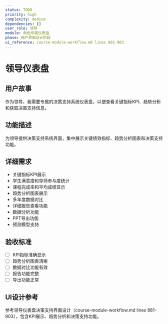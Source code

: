 ```yaml
---
status: TODO
priority: high
complexity: medium
dependencies: []
user_role: 领导
module: 角色专属仪表盘
phase: 用户界面设计阶段
ui_reference: course-module-workflow.md lines 881-903
---
```


# 领导仪表盘

## 用户故事
作为领导，我需要专属的决策支持系统仪表盘，以便查看关键指标KPI、趋势分析和获取决策支持信息。

## 功能描述
为领导提供决策支持系统界面，集中展示关键绩效指标、趋势分析图表和决策支持功能。

## 详细需求
- 关键指标KPI展示
- 学生满意度和导师参与度统计
- 课程完成率和平均成绩显示
- 趋势分析图表展示
- 多年度数据对比
- 详细报告查看功能
- 数据分析功能
- PPT导出功能
- 预测模型支持

## 验收标准
- [ ] KPI指标准确显示
- [ ] 趋势分析图表清晰
- [ ] 数据对比功能有效
- [ ] 报告功能完整
- [ ] 导出功能正常

## UI设计参考
参考领导仪表盘决策支持界面设计（course-module-workflow.md lines 881-903），包含KPI展示、趋势分析和决策支持功能。